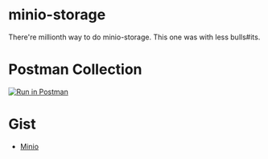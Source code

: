 # minio-storage
There're millionth way to do minio-storage.
This one was with less bulls#its.

# Postman Collection

[![Run in Postman](https://run.pstmn.io/button.svg)](https://app.getpostman.com/run-collection/bc15dcba59d278f02c99)

# Gist

- [Minio](https://gist.github.com/bijay-shrestha/209ba43b27f76c5dd9d26aac5a734c83)
